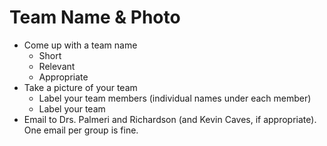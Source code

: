 # Team Name & Photo

* Come up with a team name
  + Short
  + Relevant
  + Appropriate
* Take a picture of your team
  + Label your team members (individual names under each member)
  + Label your team
* Email to Drs. Palmeri and Richardson (and Kevin Caves, if appropriate).  One
  email per group is fine.


